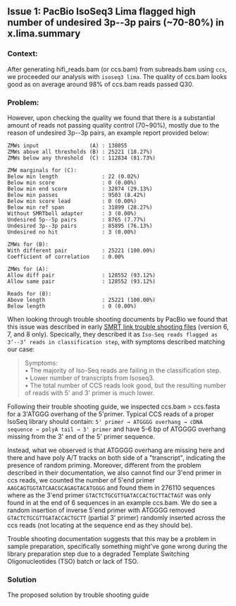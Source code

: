 ## Issue 1: PacBio IsoSeq3 Lima flagged high number of undesired 3p--3p pairs (~70-80%) in x.lima.summary

### Context:    
After generating hifi_reads.bam (or ccs.bam) from subreads.bam using `ccs`, we proceeded our analysis with `isoseq3 lima`. The quality of ccs.bam looks good as on average around 98% of ccs.bam reads passed Q30. 

### Problem:    
However, upon checking the quality we found that there is a substantial amount of reads not passing quality control (70~90%), mostly due to the reason of undesired 3p--3p pairs, an example report provided below:    
```
ZMWs input                (A) : 138055
ZMWs above all thresholds (B) : 25221 (18.27%)
ZMWs below any threshold  (C) : 112834 (81.73%)

ZMW marginals for (C):
Below min length              : 22 (0.02%)
Below min score               : 0 (0.00%)
Below min end score           : 32874 (29.13%)
Below min passes              : 9503 (8.42%)
Below min score lead          : 0 (0.00%)
Below min ref span            : 31899 (28.27%)
Without SMRTbell adapter      : 3 (0.00%)
Undesired 5p--5p pairs        : 8765 (7.77%)
Undesired 3p--3p pairs        : 85895 (76.13%)
Undesired no hit              : 3 (0.00%)

ZMWs for (B):
With different pair           : 25221 (100.00%)
Coefficient of correlation    : 0.00%

ZMWs for (A):
Allow diff pair               : 128552 (93.12%)
Allow same pair               : 128552 (93.12%)

Reads for (B):
Above length                  : 25221 (100.00%)
Below length                  : 0 (0.00%)
```
When looking through trouble shooting documents by PacBio we found that this issue was described in early [SMRT link trouble shooting files](/reference/SMRT_Link_Troubleshooting_Guide_v701.pdf) (version 6, 7, and 8 only). Specically, they described it as `Iso-Seq reads flagged as 3’--3’ reads in classification step`, with symptoms described matching our case:    

>  Symptoms:     
>  • The majority of Iso-Seq reads are failing in the classification step.    
>  • Lower number of transcripts from Isoseq3.    
>  • The total number of CCS reads look good, but the resulting number of reads with 5' and 3' primer is much lower.

Following their trouble shooting guide, we inspected ccs.bam > ccs.fasta for a 3'ATGGG overhang of the 5'primer. Typical CCS reads of a proper IsoSeq library should contain: `5' primer → ATGGGG overhang → cDNA sequence → polyA tail → 3' primer` and have 5-6 bp of ATGGGG overhang missing from the 3' end of the 5' primer sequence.     

Instead, what we observed is that ATGGGG overhang are missing here and there and have poly A/T tracks on both side of a "transcript", indicating the presence of random priming. Moreover, different from the problem described in their documentation, we also cannot find our 3'end primer in ccs reads, we counted the number of 5'end primer `AAGCAGTGGTATCAACGCAGAGTACATGGGG` and found them in 276110 sequences where as the 3'end primer `GTACTCTGCGTTGATACCACTGCTTACTAGT` was only found in at the end of 6 sequences in an example ccs.bam. We do see a random insertion of inverse 5'end primer with ATGGGG removed `GTACTCTGCGTTGATACCACTGCTT` (partial 3' primer) randomly inserted across the ccs reads (not locating at the sequence end as they should be).     

Trouble shooting documentation suggests that this may be a problem in sample preparation, specifically something might've gone wrong during the library preparation step due to a degraded Template Switching Oligonucleotides (TSO) batch or lack of TSO.     

### Solution    
The proposed solution by trouble shooting guide 












